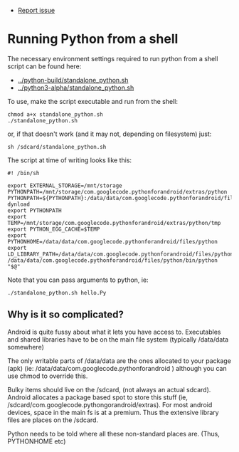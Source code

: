 * [Report issue](../README.md#create_issue)

Running Python from a shell
===
The necessary environment settings required to run python from a shell script can be found here:

* [../python-build/standalone_python.sh](../python-build/standalone_python.sh)
* [../python3-alpha/standalone_python.sh](../python3-alpha/standalone_python.sh)

To use, make the script executable and run from the shell:

```shell
chmod a+x standalone_python.sh
./standalone_python.sh
```

or, if that doesn't work (and it may not, depending on filesystem) just:

`sh /sdcard/standalone_python.sh`

The script at time of writing looks like this:

```shell
#! /bin/sh

export EXTERNAL_STORAGE=/mnt/storage
PYTHONPATH=/mnt/storage/com.googlecode.pythonforandroid/extras/python
PYTHONPATH=${PYTHONPATH}:/data/data/com.googlecode.pythonforandroid/files/python/lib/python2.6/lib-dynload
export PYTHONPATH
export TEMP=/mnt/storage/com.googlecode.pythonforandroid/extras/python/tmp
export PYTHON_EGG_CACHE=$TEMP
export PYTHONHOME=/data/data/com.googlecode.pythonforandroid/files/python
export LD_LIBRARY_PATH=/data/data/com.googlecode.pythonforandroid/files/python/lib
/data/data/com.googlecode.pythonforandroid/files/python/bin/python "$@"
```

Note that you can pass arguments to python, ie:

`./standalone_python.sh hello.Py`

Why is it so complicated?
---
Android is quite fussy about what it lets you have access to. Executables and shared libraries
have to be on the main file system (typically /data/data somewhere)

The only writable parts of /data/data are the ones allocated to your package (apk) (ie:
/data/data/com.googlecode.pythonforandroid ) although you can use chmod to override this.

Bulky items should live on the /sdcard, (not always an actual sdcard). Android allocates a package
based spot to store this stuff (ie, /sdcard/com.googlecode.pythongorandroid/extras). For most
android devices, space in the main fs is at a premium. Thus the extensive library files are places
on the /sdcard.

Python needs to be told where all these non-standard places are. (Thus, PYTHONHOME etc)

<!---
 vi: ft=markdown:et:ts=4:fdm=marker
 -->
